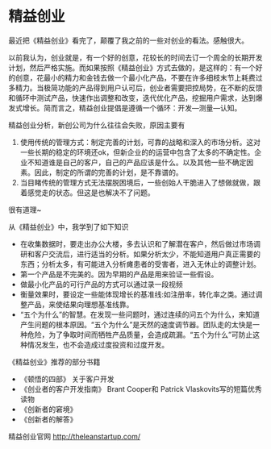 # 精益创业
最近把《精益创业》看完了，颠覆了我之前的一些对创业的看法。感触很大。

以前我认为，创业就是，有一个好的创意，花较长的时间去订一个周全的长期开发计划，然后严格实施。而如果按照《精益创业》方式去做的，是这样的：有一个好的创意，花最小的精力和金钱去做一个最小化产品，不要在许多细枝末节上耗费过多精力。当极简功能的产品得到用户认可后，创业者需要把控局势，在不断的反馈和循环中测试产品，快速作出调整和改变，迭代优化产品，挖掘用户需求，达到爆发式增长。简而言之，精益创业提倡是遵循一个循环：开发—测量—认知。

精益创业分析，新创公司为什么往往会失败，原因主要有

1. 使用传统的管理方式：制定完善的计划，可靠的战略和深入的市场分析。这对一些长期的稳定的环境还ok，但新企业的的运营中包含了太多的不确定性。企业不知道谁是自己的客户，自己的产品应该是什么。以及其他一些不确定因素。因此，制定的所谓的完善的计划，是不靠谱的。
1. 当目睹传统的管理方式无法摆脱困境后，一些创始人干脆进入了想做就做，跟着感觉走的状态。但这是也解决不了问题。

很有道理~

从《精益创业》中，我学到了如下知识

*  在收集数据时，要走出办公大楼，多去认识和了解潜在客户，然后做过市场调研和客户交流后，进行适当的分析。如果分析太少，不能知道用户真正需要的东西；分析太多，有可能进入分析瘫患者的受害者，进入无休止的调整计划。
* 第一个产品是不完美的。因为早期的产品是用来验证一些假设。
* 做最小化产品的可行产品的方式可以通过录一段视频
* 衡量效果时，要设定一些能体现增长的基准线:如注册率，转化率之类。通过调整产品，来使结果向理想基准线靠。
* “五个为什么”的智慧。在发现一些问题时，通过连续的问五个为什么，来知道产生问题的根本原因。“五个为什么”是天然的速度调节器。团队走的太快是一种危险，为了争取时间而牺牲产品质量，会造成疏漏。“五个为什么”可防止这种情况发生，也不会造成过度投资和过度开发。

《精益创业》推荐的部分书籍

* 《顿悟的四部》 关于客户开发
* 《创业者的客户开发指南》 Brant Cooper和 Patrick Vlaskovits写的短篇优秀读物
* 《创新者的窘境》
* 《创新者的解答》

精益创业官网
http://theleanstartup.com/